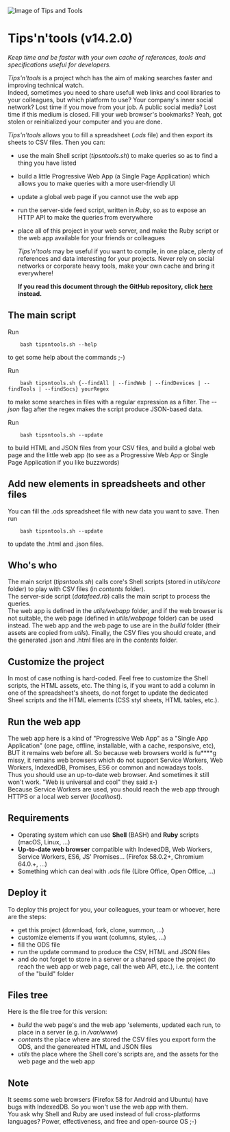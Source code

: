 ![Image of Tips and Tools](https://github.com/pylapp/Tips-n-tools/blob/master/picture.png)

# Tips'n'tools (v14.2.0)

  <em>Keep time and be faster with your own cache of references, tools and specifications useful for developers.</em>

  _Tips'n'tools_ is a project whch has the aim of making searches faster and improving technical watch.  
  Indeed, sometimes you need to share usefull web links and cool libraries to your colleagues, but which platform to use?
  Your company's inner social network? Lost time if you move from your job.
  A public social media? Lost time if this medium is closed.
  Fill your web browser's bookmarks? Yeah, got stolen or reinitialized your computer and you are done.  

  _Tips'n'tools_ allows you to fill a spreadsheet (_.ods_ file) and then export its sheets to CSV files.
  Then you can:  
- use the main Shell script (_tipsntools.sh_) to make queries so as to find a thing you have listed  
- build a little Progressive Web App (a Single Page Application) which allows you to make queries with a more user-friendly UI  
- update a global web page if you cannot use the web app  
- run the server-side feed script, written in _Ruby_, so as to expose an HTTP API to make the queries from everywhere  
- place all of this project in your web server, and make the Ruby script or the web app available for your friends or colleagues  


  _Tips'n'tools_ may be useful if you want to compile, in one place, plenty of references and data interesting for your projects.
  Never rely on social networks or corporate heavy tools, make your own cache and bring it everywhere!

  **If you read this document through the GitHub repository, click <a href="https://rawgit.com/pylapp/Tips-n-tools/content/build/webapp.html">here</a> instead.**

## The main script

 Run
```shell
	bash tipsntools.sh --help
```
 to get some help about the commands ;-)

 Run
```shell
	bash tipsntools.sh {--findAll | --findWeb | --findDevices | --findTools | --findSocs} yourRegex
```
 to make some searches in files with a regular expression as a filter. The _--json_ flag after the regex makes the script produce JSON-based data.

 Run
```shell
	bash tipsntools.sh --update
```
 to build HTML and JSON files from your CSV files, and build a global web page and the little web app (to see as a Progressive Web App or Single Page Application if you like buzzwords)

## Add new elements in spreadsheets and other files

You can fill the .ods spreadsheet file with new data you want to save. Then run
```shell
	bash tipsntools.sh --update
```
to update the .html and .json files.

## Who's who

The main script (_tipsntools.sh_) calls core's Shell scripts (stored in _utils/core_ folder) to play with CSV files (in _contents_ folder).  
The server-side script (_datafeed.rb_) calls the main script to process the queries.  
The web app is defined in the _utils/webapp_ folder, and if the web browser is not suitable, the web page (defined in _utils/webpage_ folder) can be used instead.
The web app and the web page to use are in the _builld_ folder (their assets are copied from _utils_).
Finally, the CSV files you should create, and the generated .json and .html files are in the _contents_ folder.

## Customize the project

In most of case nothing is hard-coded. Feel free to customize the Shell scripts, the HTML assets, etc.
The thing is, if you want to add a column in one of the spreadsheet's sheets, do not forget to update the dedicated Sheel scripts and the HTML elements (CSS styl sheets, HTML tables, etc.).

## Run the web app

The web app here is a kind of "Progressive Web App" as a "Single App Application" (one page, offline, installable, with a cache, responsive, etc), BUT it remains web before all.
So because web browsers world is fu****g missy, it remains web browsers which do not support Service Workers, Web Workers, IndexedDB, Promises, ES6 or common and nowadays tools.  
Thus you should use an up-to-date web browser. And sometimes it still won't work. "Web is universal and cool" they said x-)  
Because Service Workers are used, you should reach the web app through HTTPS or a local web server (_localhost_).


## Requirements

- Operating system which can use **Shell** (BASH) and **Ruby** scripts (macOS, Linux, ...)
- **Up-to-date web browser** compatible with IndexedDB, Web Workers, Service Workers, ES6, JS' Promises... (Firefox 58.0.2+, Chromium 64.0.+, ...)
- Something which can deal with .ods file (Libre Office, Open Office, ...)

## Deploy it

To deploy this project for you, your colleagues, your team or whoever, here are the steps:
- get this project (download, fork, clone, summon, ...)
- customize elements if you want (columns, styles, ...)
- fill the ODS file
- run the update command to produce the CSV, HTML and JSON files
- and do not forget to store in a server or a shared space the project (to reach the web app or web page, call the web API, etc.), i.e. the content of the "build" folder

## Files tree

Here is the file tree for this version:
- _build_ the web page's and the web app 'selements, updated each run, to place in a server (e.g. in _/var/www_)
- _contents_ the place where are stored the CSV files you export form the ODS, and the genereated HTML and JSON files
- _utils_ the place where the Shell core's scripts are, and the assets for the web page and the web app

## Note

It seems some web browsers (Firefox 58 for Android and Ubuntu) have bugs with IndexedDB. So you won't use the web app with them.  
You ask why Shell and Ruby are used instead of full cross-platforms languages? Power, effectiveness, and free and open-source OS ;-)  
